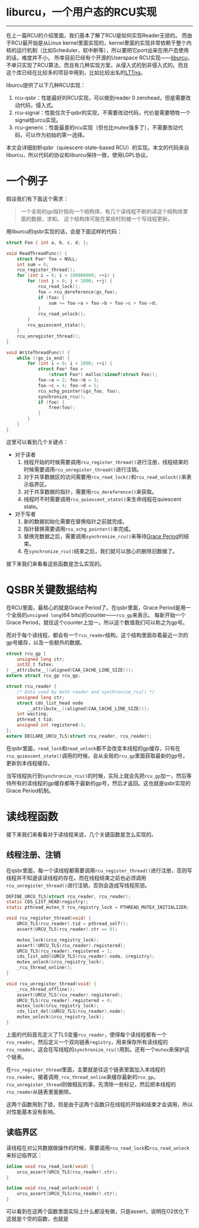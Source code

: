 # liburcu，一个用户态的RCU实现

----

在上一篇RCU的介绍里面，我们基本了解了RCU是如何实现Reader无锁的。
而由于RCU最开始是从Linux kernel里面实现的，kernel里面的实现非常依赖于整个内核的运行机制（比如Scheduler，软中断等），所以要把它port出来在用户态使用的话，难度并不小。
所幸目前已经有个开源的Userspace RCU实现——[liburcu][1]，不单只实现了RCU算法，而且有几种实现方案，从侵入式的到非侵入式的。而且这个库已经在比较多的项目中用到，比如比较出名的[LTTng][2]。

liburcu提供了以下几种RCU实现：

1. rcu-qsbr：性能最好的RCU实现，可以做到reader 0 zerohead，但是需要改动代码，侵入式。
2. rcu-signal：性能仅次于qsbr的实现，不需要改动代码，代价是需要牺牲一个signal给urcu实现。
3. rcu-generic：性能最差的rcu实现（但也比mutex强多了），不需要改动代码，可以作为初始的第一选择。

本文会详细剖析qsbr（quiescent-state-based RCU）的实现。本文的代码来自liburcu，所以代码的协议和liburcu保持一致，使用LGPL协议。

# 一个例子

假设我们有下面这个需求：

> 一个全局的gp指针指向一个结构体，有几个读线程不断的读这个结构体里面的数据，求和。
> 这个结构体可能在某些时刻被一个写线程更新。

用liburcu的qsbr实现的话，会是下面这样的代码：

```cpp
struct Foo { int a, b, c, d; };

void ReadThreadFunc() {
    struct Foo* foo = NULL;
    int sum = 0;
    rcu_register_thread();
    for (int i = 0; i < 100000000; ++i) {
        for (int j = 0; j < 1000; ++j) {
            rcu_read_lock();
            foo = rcu_dereference(gs_foo);
            if (foo) {
                sum += foo->a + foo->b + foo->c + foo->d;
            }
            rcu_read_unlock();
        }
        rcu_quiescent_state();
    }
    rcu_unregister_thread();
}

void WriteThreadFunc() {
    while (!gs_is_end) {
        for (int i = 0; i < 1000; ++i) {
            struct Foo* foo =
                (struct Foo*) malloc(sizeof(struct Foo));
            foo->a = 2; foo->b = 3; 
            foo->c = 4; foo->d = 5;
            rcu_xchg_pointer(&gs_foo, foo);
            synchronize_rcu();
            if (foo) {
                free(foo);
            }
        }
    }
}
```

这里可以看到几个关键点：

 - 对于读者
   1. 线程开始的时候需要调用`rcu_register_thread()`进行注册，线程结束的时候需要调用`rcu_unregister_thread()`进行注销。
   2. 对于共享数据区的访问需要用`rcu_read_lock()`和`rcu_read_unlock()`来表示临界区。
   3. 对于共享数据的指针，需要用`rcu_dereference()`来获取。
   4. 线程时不时需要调用`rcu_quiescent_state()`来生命线程在quiescent state。
 - 对于写者
   1. 新的数据初始化需要在替换指针之前就完成。
   2. 指针替换需要调用`rcu_xchg_pointer()`来完成。
   3. 替换完数据之后，需要调用`synchronize_rcu()`来等待[Grace Period][3]的结束。
   4. 在`synchronize_rcu()`结束之后，我们就可以放心的删除旧数据了。

接下来我们来看看这些函数是怎么实现的。

# QSBR关键数据结构

在RCU里面，最核心的就是Grace Period了。在qsbr里面，Grace Period是用一个全局的`unsigned long`(64 bits)的counter——`rcu_gp`来表示。
每新开始一个Grace Period，就往这个counter上加一。所以这个数值我们可以称之为gp号。

而对于每个读线程，都会有一个`rcu_reader`结构，这个结构里面存着最近一次的gp号缓存，以及一些额外的数据。

```c
struct rcu_gp {
    unsigned long ctr;
    int32_t futex;
} __attribute__((aligned(CAA_CACHE_LINE_SIZE)));
extern struct rcu_gp rcu_gp;

struct rcu_reader {
    /* Data used by both reader and synchronize_rcu() */
    unsigned long ctr;
    struct cds_list_head node 
        __attribute__((aligned(CAA_CACHE_LINE_SIZE)));
    int waiting;
    pthread_t tid;
    unsigned int registered:1;
};
extern DECLARE_URCU_TLS(struct rcu_reader, rcu_reader);
```

在qsbr里面，`read_lock`和`read_unlock`都不会改变本线程的gp缓存，只有在`rcu_quiescent_state()`调用的时候，会从全局的`rcu_gp`里面获取最新的gp号，更新到本线程缓存。

当写线程执行到`synchronize_rcu()`的时候，实际上就会先把`rcu_gp`加一，然后等待所有的读线程的gp缓存都等于最新的gp号，然后才返回。这也就是qsbr实现的Grace Period机制。

# 读线程函数

接下来我们来看看对于读线程来说，几个关键函数是怎么实现的。

## 线程注册、注销

在qsbr里面，每一个读线程都需要调用`rcu_register_thread()`进行注册，否则写线程并不知道该读线程的存在。而在线程结束之前也必须调用`rcu_unregister_thread()`进行注销，否则会造成写线程死锁。

```c
DEFINE_URCU_TLS(struct rcu_reader, rcu_reader);
static CDS_LIST_HEAD(registry);
static pthread_mutex_t rcu_registry_lock = PTHREAD_MUTEX_INITIALIZER;

void rcu_register_thread(void) {
	URCU_TLS(rcu_reader).tid = pthread_self();
	assert(URCU_TLS(rcu_reader).ctr == 0);

	mutex_lock(&rcu_registry_lock);
	assert(!URCU_TLS(rcu_reader).registered);
	URCU_TLS(rcu_reader).registered = 1;
	cds_list_add(&URCU_TLS(rcu_reader).node, &registry);
	mutex_unlock(&rcu_registry_lock);
	_rcu_thread_online();
}

void rcu_unregister_thread(void) {
	_rcu_thread_offline();
	assert(URCU_TLS(rcu_reader).registered);
	URCU_TLS(rcu_reader).registered = 0;
	mutex_lock(&rcu_registry_lock);
	cds_list_del(&URCU_TLS(rcu_reader).node);
	mutex_unlock(&rcu_registry_lock);
}
```

上面的代码首先定义了TLS变量`rcu_reader`，使得每个读线程都有一个`rcu_reader`。然后定义一个双向链表`registry`，用来保存所有读线程的`rcu_reader`。这会在写线程的`synchronize_rcu()`用到。还有一个`mutex`来保护这个链表。

在`rcu_register_thread`里面，主要就是往这个链表里面加入本线程的`rcu_reader`。接着调用`_rcu_thread_online`来缓存最新的`rcu_gp`。
`rcu_unregister_thread`则做相反的事，先清除一些标记，然后把本线程的`rcu_reader`从链表里面删除。

这两个函数用到了锁，但是由于这两个函数只在线程的开始和结束才会调用，所以对性能基本没有影响。

## 读临界区

读线程在对公共数据做操作的时候，需要调用`rcu_read_lock`和`rcu_read_unlock`来标记临界区：

```c
inline void rcu_read_lock(void) {
	urcu_assert(URCU_TLS(rcu_reader).ctr);
}

inline void rcu_read_unlock(void) {
	urcu_assert(URCU_TLS(rcu_reader).ctr);
}
```

可以看到在这两个函数里面实际上什么都没有做，只是assert，说明在O2优化下这就是个空的函数，也就是




  [1]: http://liburcu.org/
  [2]: http://lttng.org/
  [3]: http://airekans.github.io/c/2016/04/23/rcu-intro#grace-period

